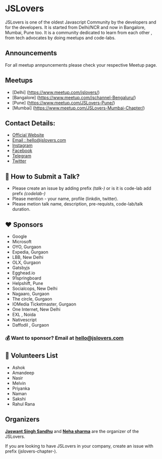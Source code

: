 # JSLovers
JSLovers is one of the oldest Javascript Community by the developers and for the developers. It is started from Delhi/NCR and now in Bangalore, Mumbai, Pune too. It is a community dedicated to learn from each other , from tech advocates by doing meetups and code-labs.

## Announcements
For all meetup annpuncements please check your respective Meetup page.

## Meetups
- [Delhi] (https://www.meetup.com/jslovers/)
- [Bangalore] (https://www.meetup.com/jschannel-Bengaluru/)
- [Pune] (https://www.meetup.com/JSLovers-Pune/)
- [Mumbai] (https://www.meetup.com/JSLovers-Mumbai-Chapter/)


## Contact Details:
- [Official Website](http://www.jslovers.com)
- [Email : hello@jslovers.com](mailto://hello@jslovers.com)
- [Instagram](https://www.instagram.com/jslovers/)
- [Facebook](https://www.facebook.com/javascriptlovers/)
- [Telegram](https://t.me/joinchat/CDmwiFKn_y6QZQx5ZaJHoQ)
- [Twitter](https://twitter.com/jslovers_del)


## :pushpin: How to Submit a Talk?
- Please create an issue by adding prefix *(talk-)* or is it is code-lab add prefx *(codelab-)*
- Please mention - your name, profile (linkdin, twitter).
- Please metion talk name, description, pre-requists, code-lab/talk duration.


## :heart: Sponsors
- Google
- Microsoft
- OYO, Gurgaon
- Expedia, Gurgaon
- LBB, New Delhi
- OLX, Gurgaon
- Gatsbyjs
- Egghead.io
- 91springboard
- Helpshift, Pune
- Socialcops, New Delhi
- Nagaaro, Gurgaon
- The circle, Gurgaon
- IOMedia Ticketmaster, Gurgaon
- One Internet, New Delhi
- EXL , Noida
- Nativescript
- Daffodil , Gurgaon


### :moneybag: Want to sponsor? Email at hello@jslovers.com 

## :clap: Volunteers List
- Ashok
- Amandeep
- Nasir
- Melvin
- Priyanka
- Naman
- Sakshi
- Rahul Rana

## Organizers

**[Jaswant Singh Sandhu](https://www.linkedin.com/in/jaswant-sandhu/)** and **[Neha sharma](https://www.linkedin.com/in/nehha/)** are the organizer of the JSLovers.

If you are looking to have JSLovers in your company, create an issue with prefix (jslovers-chapter-).
